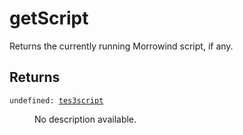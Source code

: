 # getScript

Returns the currently running Morrowind script, if any.

## Returns

<dl class="describe">
<dt><code class="descname">undefined: <a href="https://mwse.readthedocs.io/en/latest/lua/type/tes3script.html">tes3script</a></code></dt>
<dd>

No description available.

</dd>
</dl>
